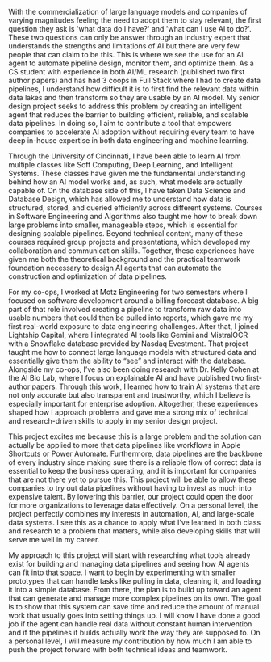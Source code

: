 With the commercialization of large language models and companies of varying magnitudes feeling the need to adopt them to stay relevant, the first question they ask is 'what data do I have?' and 'what can I use AI to do?'. These two questions can only be answer through an industry expert that understands the strengths and limitations of AI but there are very few people that can claim to be this. This is where we see the use for an AI agent to automate pipeline design, monitor them, and optimize them. As a CS student with experience in both AI/ML research (published two first author papers) and has had 3 coops in Full Stack where I had to create data pipelines, I understand how difficult it is to first find the relevant data within data lakes and then transform so they are usable by an AI model. My senior design project seeks to address this problem by creating an intelligent agent that reduces the barrier to building efficient, reliable, and scalable data pipelines. In doing so, I aim to contribute a tool that empowers companies to accelerate AI adoption without requiring every team to have deep in-house expertise in both data engineering and machine learning.

Through the University of Cincinnati, I have been able to learn AI from multiple classes like Soft Computing, Deep Learning, and Intelligent Systems. These classes have given me the fundamental understanding behind how an AI model works and, as such, what models are actually capable of. On the database side of this, I have taken Data Science and Database Design, which has allowed me to understand how data is structured, stored, and queried efficiently across different systems. Courses in Software Engineering and Algorithms also taught me how to break down large problems into smaller, manageable steps, which is essential for designing scalable pipelines. Beyond technical content, many of these courses required group projects and presentations, which developed my collaboration and communication skills. Together, these experiences have given me both the theoretical background and the practical teamwork foundation necessary to design AI agents that can automate the construction and optimization of data pipelines.

For my co-ops, I worked at Motz Engineering for two semesters where I focused on software development around a billing forecast database. A big part of that role involved creating a pipeline to transform raw data into usable numbers that could then be pulled into reports, which gave me my first real-world exposure to data engineering challenges. After that, I joined Lightship Capital, where I integrated AI tools like Gemini and MistralOCR with a Snowflake database provided by Nasdaq Evestment. That project taught me how to connect large language models with structured data and essentially give them the ability to “see” and interact with the database. Alongside my co-ops, I’ve also been doing research with Dr. Kelly Cohen at the AI Bio Lab, where I focus on explainable AI and have published two first-author papers. Through this work, I learned how to train AI systems that are not only accurate but also transparent and trustworthy, which I believe is especially important for enterprise adoption. Altogether, these experiences shaped how I approach problems and gave me a strong mix of technical and research-driven skills to apply in my senior design project.

This project excites me because this is a large problem and the solution can actually be applied to more that data pipelines like workflows in Apple Shortcuts or Power Automate. Furthermore, data pipelines are the backbone of every industry since making sure there is a reliable flow of correct data is essential to keep the business operating, and it is important for companies that are not there yet to pursue this. This project will be able to allow these companies to try out data pipelines without having to invest as much into expensive talent. By lowering this barrier, our project could open the door for more organizations to leverage data effectively. On a personal level, the project perfectly combines my interests in automation, AI, and large-scale data systems. I see this as a chance to apply what I’ve learned in both class and research to a problem that matters, while also developing skills that will serve me well in my career.

My approach to this project will start with researching what tools already exist for building and managing data pipelines and seeing how AI agents can fit into that space. I want to begin by experimenting with smaller prototypes that can handle tasks like pulling in data, cleaning it, and loading it into a simple database. From there, the plan is to build up toward an agent that can generate and manage more complex pipelines on its own. The goal is to show that this system can save time and reduce the amount of manual work that usually goes into setting things up. I will know I have done a good job if the agent can handle real data without constant human intervention and if the pipelines it builds actually work the way they are supposed to. On a personal level, I will measure my contribution by how much I am able to push the project forward with both technical ideas and teamwork.